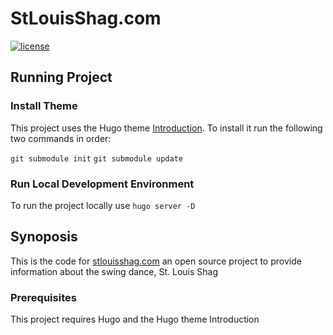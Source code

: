 # StLouisShag.com
[![license][license-badge]][LICENSE]

## Running Project

### Install Theme
This project uses the Hugo theme [Introduction](https://github.com/victoriadrake/hugo-theme-introduction/). To install it run the following two commands in order:

`git submodule init`
`git submodule update`

### Run Local Development Environment
To run the project locally use `hugo server -D`

## Synoposis
This is the code for [stlouisshag.com](http://stlouisshag.com) an open source project to provide information about the swing dance, St. Louis Shag

### Prerequisites
This project requires Hugo and the Hugo theme Introduction

[LICENSE]: ./LICENSE
[version-badge]: https://img.shields.io/badge/version-0.1.0-blue.svg
[license-badge]: https://img.shields.io/badge/license-MIT-blue.svg
